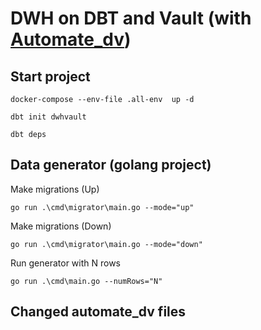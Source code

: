 # DWH on DBT and Vault (with [Automate_dv](https://automate-dv.readthedocs.io/en/latest/))

## Start project
```
docker-compose --env-file .all-env  up -d 
```
```
dbt init dwhvault
```
```
dbt deps 
```

## Data generator (golang project)
Make migrations (Up)
```
go run .\cmd\migrator\main.go --mode="up"
```
Make migrations (Down)
```
go run .\cmd\migrator\main.go --mode="down"
```
Run generator with N rows
```
go run .\cmd\main.go --numRows="N"
```

## Changed automate_dv files
